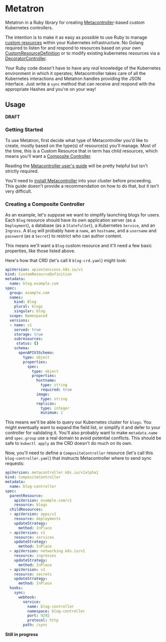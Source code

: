 # Metatron

Metatron in a Ruby library for creating [Metacontroller](https://metacontroller.github.io/metacontroller/)-based custom Kubernetes controllers.

The intention is to make it as easy as possible to use Ruby to manage [custom resources](https://kubernetes.io/docs/concepts/api-extension/custom-resources/) within your Kubernetes infrastructure. No Golang required to listen for and respond to resources based on your own [CustomResourceDefinition](https://kubernetes.io/docs/tasks/access-kubernetes-api/extend-api-custom-resource-definitions/) or to modify existing kubernetes resources via a [DecoratorController](https://metacontroller.github.io/metacontroller/api/decoratorcontroller.html).

Your Ruby code doesn't have to have any _real_ knowledge of the Kubernetes environment in which it operates; Metacontroller takes care of all the Kubernetes interactions and Metatron handles providing the JSON interface. Just write a `sync` method that can receive and respond with the appropriate Hashes and you're on your way!

## Usage

**DRAFT**
### Getting Started

To use Metatron, first decide what type of Metacontroller you'd like to create, mostly based on the type(s) of resource(s) you'll manage. Most of the time, this is a Custom Resource that in term has child resources, which means you'll want a [Composite Controller](https://metacontroller.github.io/metacontroller/api/compositecontroller.html).

Reading the [Metacontroller user's guide](https://metacontroller.github.io/metacontroller/guide.html) will be pretty helpful but isn't strictly required.

You'll need to [install Metacontroller](https://metacontroller.github.io/metacontroller/guide/install.html) into your cluster before proceeding. This guide doesn't provide a recommendation on how to do that, but it isn't very difficult.

### Creating a Composite Controller

As an example, let's suppose we want to simplify launching blogs for users. Each `Blog` resource should have its own application server (as a `Deployment`), a database (as a `StatefulSet`), a Kubernetes `Service`, and an `Ingress`. A `Blog` will probably have a `name`, an `hostname`, and a `username` and `password` (as a `Secret`) to restrict who can author content.

This means we'll want a `Blog` custom resource and it'll need a few basic properties, like those listed above.

Here's how that CRD (let's call it `blog-crd.yaml`) might look:

```yaml
apiVersion: apiextensions.k8s.io/v1
kind: CustomResourceDefinition
metadata:
  name: blog.example.com
spec:
  group: example.com
  names:
    kind: Blog
    plural: blogs
    singular: blog
  scope: Namespaced
  versions:
  - name: v1
    served: true
    storage: true
    subresources:
     status: {}
    schema:
      openAPIV3Schema:
        type: object
        properties:
          spec:
            type: object
            properties:
              hostname:
                type: string
                required: true
              image:
                type: string
              replicas:
                type: integer
                minimum: 1
```

This means we'll be able to query our Kubernetes cluster for `blogs`. You might eventually want to expand the field list, or simplify it and defer to your controller for validating it. You'll also probably want to make `metadata.name` and `spec.group` use a real domain to avoid potential conflicts. This should be safe to `kubectl apply` as the CRD doesn't do much on its own.

Now, you'll need to define a `CompositeController` resource (let's call this `blog-controller.yaml`) that instructs Metacontroller where to send sync requests:

```yaml
apiVersion: metacontroller.k8s.io/v1alpha1
kind: CompositeController
metadata:
  name: blog-controller
spec:
  parentResource:
    apiVersion: example.com/v1
    resource: blogs
  childResources:
  - apiVersion: apps/v1
    resource: deployments
    updateStrategy:
      method: InPlace
  - apiVersion: v1
    resource: services
    updateStrategy:
      method: InPlace
  - apiVersion: networking.k8s.io/v1
    resource: ingresses
    updateStrategy:
      method: InPlace
  - apiVersion: v1
    resource: secrets
    updateStrategy:
      method: InPlace
  hooks:
    sync:
      webhook:
        service:
          name: blog-controller
          namespace: blog-controller
          port: 9292
          protocol: http
        path: /sync
```

**Still in progress**
